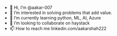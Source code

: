- 👋 Hi, I’m @aakar-007
- 👀 I’m interested in solving problems that add value.
- 🌱 I’m currently learning python, ML, AI, Azure
- 💞️ I’m looking to collaborate on haystack
- 📫 How to reach me linkedin.com/aakarshah222

<!---
aakar-007/aakar-007 is a ✨ special ✨ repository because its `README.md` (this file) appears on your GitHub profile.
You can click the Preview link to take a look at your changes.
--->
